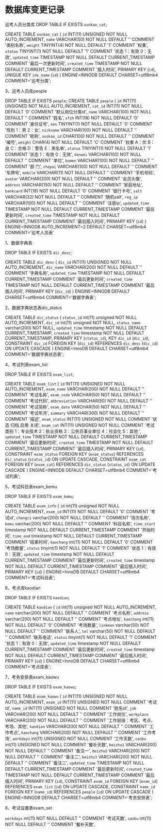 数据库变更记录
=============
巡考人员分类库
DROP TABLE IF EXISTS `xunkao_cat`;

CREATE TABLE `xunkao_cat` (
  `id` INT(11) UNSIGNED NOT NULL AUTO_INCREMENT,
  `name` VARCHAR(50) NOT NULL DEFAULT '' COMMENT '类别名称',
  `weight` TINYINT(4) NOT NULL DEFAULT '1' COMMENT '权重',
  `status` TINYINT(1) NOT NULL DEFAULT '1' COMMENT '状态 1：有效 0：无效',
  `updated_time` TIMESTAMP NOT NULL DEFAULT CURRENT_TIMESTAMP COMMENT '最后一次更新时间',
  `created_time` TIMESTAMP NOT NULL DEFAULT CURRENT_TIMESTAMP COMMENT '插入时间',
  PRIMARY KEY (`id`),
  UNIQUE KEY `idx_name` (`id`)
) ENGINE=INNODB DEFAULT CHARSET=utf8mb4 COMMENT='巡考分类';

3、巡考人员库people

DROP TABLE IF EXISTS `people`;
CREATE TABLE `people` (
  `id` INT(11) UNSIGNED NOT NULL AUTO_INCREMENT,
  `cat_id` INT(11) NOT NULL DEFAULT '0' COMMENT '默认岗位分类id',
  `name` VARCHAR(100) NOT NULL DEFAULT '' COMMENT '姓名',
  `sfzh` INT(18) NOT NULL DEFAULT '0' COMMENT '身份证号',
  `sex` TINYINT(1) NOT NULL DEFAULT '0' COMMENT '性别 1：男 2：女',
  `nickname` VARCHAR(100) NOT NULL DEFAULT '' COMMENT '昵称',
  `xunkao_id` CHAR(100) NOT NULL DEFAULT '' COMMENT '编号',
  `weight` CHAR(4) NOT NULL DEFAULT 'C' COMMENT '权重 A：优 B：良 C：合格 D：警告 E：黑名单',
  `status` TINYINT(1) NOT NULL DEFAULT '1' COMMENT '状态 1：有效 0：无效',
  `danwei` VARCHAR(100) NOT NULL DEFAULT '' COMMENT '单位',
  `bumen` VARCHAR(100) NOT NULL DEFAULT '' COMMENT '部 门',
  `chepai` VARCHAR(100) NOT NULL DEFAULT '' COMMENT '车牌号',
  `mobile` VARCHAR(11) NOT NULL DEFAULT '' COMMENT '手机号码',
  `avatar` VARCHAR(200) NOT NULL DEFAULT '' COMMENT '会员头像',
  `address` VARCHAR(150) NOT NULL DEFAULT '' COMMENT '家庭地址',
  `bankcard` INT(19) NOT NULL DEFAULT '0' COMMENT '银行卡号',
  `salt` VARCHAR(32) NOT NULL DEFAULT '' COMMENT '随机salt',
  `reg_ip` VARCHAR(100) NOT NULL DEFAULT '' COMMENT '注册ip',
  `updated_time` TIMESTAMP NOT NULL DEFAULT CURRENT_TIMESTAMP COMMENT '最后更新时间',
  `created_time` TIMESTAMP NOT NULL DEFAULT CURRENT_TIMESTAMP COMMENT '最后插入时间',
  PRIMARY KEY (`id`)
) ENGINE=INNODB AUTO_INCREMENT=2 DEFAULT CHARSET=utf8mb4 COMMENT='巡考人员表'

1、数据字典表

DROP TABLE IF EXISTS `dic_desc`;

CREATE TABLE `dic_desc` (
  `dic_id` INT(11) UNSIGNED NOT NULL AUTO_INCREMENT,
  `dic_name` VARCHAR(200) NOT NULL DEFAULT '' COMMENT '字典名称',
  `updated_time` TIMESTAMP NOT NULL DEFAULT CURRENT_TIMESTAMP COMMENT '最后更新时间',
  `created_time` TIMESTAMP NOT NULL DEFAULT CURRENT_TIMESTAMP COMMENT '最后插入时间',
  PRIMARY KEY (`dic_id`)
) ENGINE=INNODB DEFAULT CHARSET=utf8mb4 COMMENT='数据字典表';


2、数据字典状态表dic_status

CREATE TABLE `dic_status` (
  `status_id` int(11) unsigned NOT NULL AUTO_INCREMENT,
  `dic_id` int(11) unsigned NOT NULL,
  `status_name` varchar(200) NOT NULL,
  `updated_time` timestamp NOT NULL DEFAULT CURRENT_TIMESTAMP,
  `created_time` timestamp NOT NULL DEFAULT CURRENT_TIMESTAMP,
  PRIMARY KEY (`status_id`),
  KEY `dic_id` (`dic_id`),
  CONSTRAINT `dic_id` FOREIGN KEY (`dic_id`) REFERENCES `dic_desc` (`dic_id`) ON UPDATE CASCADE
) ENGINE=InnoDB DEFAULT CHARSET=utf8mb4 COMMENT='数据字典状态表';

4、考试列表exam_list

DROP TABLE IF EXISTS `exam_list`;

CREATE TABLE `exam_list` (
  `id` INT(11) UNSIGNED NOT NULL AUTO_INCREMENT,
  `exam_name` VARCHAR(200) NOT NULL DEFAULT '' COMMENT '考试名称',
  `exam_code` VARCHAR(50) NOT NULL DEFAULT '' COMMENT '考试代码',
  `abbreviation` VARCHAR(50) NOT NULL DEFAULT '' COMMENT '考试简称',
  `exam_date` VARCHAR(50) NOT NULL DEFAULT '' COMMENT '考试年月',
  `summary` VARCHAR(300) NOT NULL DEFAULT '' COMMENT '描述',
  `exam_status` INT(11) UNSIGNED NOT NULL  COMMENT '状态 归档  启用  关闭',
  `exam_cat` INT(11) UNSIGNED NOT NULL COMMENT '考试类别 1：专业技术 2：执业资格 3：公务员事业单位 4：社会化 5：其他 ',
  `updated_time` TIMESTAMP NOT NULL DEFAULT CURRENT_TIMESTAMP COMMENT '最后更新时间',
  `created_time` TIMESTAMP NOT NULL DEFAULT CURRENT_TIMESTAMP COMMENT '最后插入时间',
  PRIMARY KEY (`id`),
  CONSTRAINT `exam_status` FOREIGN KEY (`exam_status`) REFERENCES `dic_status` (`status_id`) ON UPDATE CASCADE,
  CONSTRAINT `exam_cat` FOREIGN KEY (`exam_cat`) REFERENCES `dic_status` (`status_id`) ON UPDATE CASCADE
) ENGINE=INNODB DEFAULT CHARSET=utf8mb4 COMMENT='考试列表';


5、考试科目表exam_kemu

DROP TABLE IF EXISTS `exam_kemu`;

CREATE TABLE `exam_info` (
  `id` int(11) unsigned NOT NULL AUTO_INCREMENT,
  `exam_id` INT(11) NOT NULL DEFAULT '0' COMMENT '考试id',
  `changci` varchar(200) NOT NULL DEFAULT '' COMMENT '场次名称',
  `kemu` varchar(200) NOT NULL DEFAULT '' COMMENT '科目名称',
  `time_start` timestamp NOT NULL DEFAULT CURRENT_TIMESTAMP COMMENT '开始时间',
  `time_end` timestamp NOT NULL DEFAULT CURRENT_TIMESTAMP COMMENT '结束时间',
  `kaochang` int(11) NOT NULL DEFAULT '0' COMMENT '考场数量',
  `status` tinyint(1) NOT NULL DEFAULT '1' COMMENT '状态 1：有效 0：无效',
  `updated_time` timestamp NOT NULL DEFAULT CURRENT_TIMESTAMP COMMENT '最后更新时间',
  `created_time` timestamp NOT NULL DEFAULT CURRENT_TIMESTAMP COMMENT '最后插入时间',
  PRIMARY KEY (`id`)
) ENGINE=InnoDB DEFAULT CHARSET=utf8mb4 COMMENT='考试科目表';


6、考点库kaodian

DROP TABLE IF EXISTS `kaodian`;

CREATE TABLE `kaodian` (
  `id` int(11) unsigned NOT NULL AUTO_INCREMENT,
  `name` varchar(200) NOT NULL DEFAULT '' COMMENT '考点名称',
  `address` varchar(200) NOT NULL DEFAULT '' COMMENT '考点地址',
  `kaochang` int(11) NOT NULL DEFAULT '0' COMMENT '考场数量',
  `linkman` varchar(50) NOT NULL DEFAULT '' COMMENT '联系人',
  `tel` varchar(50) NOT NULL DEFAULT '' COMMENT '联系电话',
  `status` tinyint(1) NOT NULL DEFAULT '1' COMMENT '状态 1：有效 0：无效',
  `updated_time` timestamp NOT NULL DEFAULT CURRENT_TIMESTAMP COMMENT '最后更新时间',
  `created_time` timestamp NOT NULL DEFAULT CURRENT_TIMESTAMP COMMENT '最后插入时间',
  PRIMARY KEY (`id`)
) ENGINE=InnoDB DEFAULT CHARSET=utf8mb4 COMMENT='考点库表';


7、考务安排表exam_kaowu

DROP TABLE IF EXISTS `exam_kaowu`;

CREATE TABLE `exam_kaowu` (
  `id` INT(11) UNSIGNED NOT NULL AUTO_INCREMENT,
  `exam_id` INT(11) UNSIGNED NOT NULL  COMMENT '考试id',
  `name_id` INT(11) UNSIGNED NOT NULL  COMMENT '姓名id',
  `job` VARCHAR(200) NOT NULL DEFAULT ''  COMMENT '工作岗位',
  `workplace` VARCHAR(200) NOT NULL DEFAULT ''  COMMENT '工作层级：考区、考点、考场、其他',
  `kaodian` VARCHAR(200) NOT NULL DEFAULT '' COMMENT '工作考点',
  `kaochang` VARCHAR(200) NOT NULL DEFAULT '' COMMENT '工作考场',
  `workdays` int(11)  UNSIGNED NOT NULL COMMENT '工作天数',
  `canbu` int(11)  UNSIGNED NOT NULL COMMENT '餐补天数',
  `beizhu1` VARCHAR(200) NOT NULL DEFAULT '' COMMENT '备注一',
  `beizhu2` VARCHAR(200) NOT NULL DEFAULT '' COMMENT '备注二',
  `beizhu3` VARCHAR(200) NOT NULL DEFAULT '' COMMENT '备注三',
  `updated_time` TIMESTAMP NOT NULL DEFAULT CURRENT_TIMESTAMP COMMENT '最后更新时间',
  `created_time` TIMESTAMP NOT NULL DEFAULT CURRENT_TIMESTAMP COMMENT '最后插入时间',
  PRIMARY KEY (`id`),
  CONSTRAINT `exam_id` FOREIGN KEY (`exam_id`) REFERENCES `exam_list` (`id`) ON UPDATE CASCADE,
  CONSTRAINT `name_id` FOREIGN KEY (`name_id`) REFERENCES `people` (`id`) ON UPDATE CASCADE
) ENGINE=INNODB DEFAULT CHARSET=utf8mb4 COMMENT='考务安排表';


8、考试设置表exam_set


  `workdays` int(11) NOT NULL DEFAULT '' COMMENT '考试天数',
  `canbu` int(11) NOT NULL DEFAULT '' COMMENT '餐补天数',